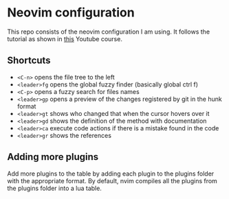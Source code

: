 # Neovim configuration

This repo consists of the neovim configuration I am using. It follows the tutorial as shown in [this](https://www.youtube.com/playlist?list=PLsz00TDipIffreIaUNk64KxTIkQaGguqn) Youtube course.

## Shortcuts

- `<C-n>` opens the file tree to the left
- `<leader>fg` opens the global fuzzy finder (basically global ctrl f)
- `<C-p>` opens a fuzzy search for files names
- `<leader>gp` opens a preview of the changes registered by git in the hunk format
- `<leader>gt` shows who changed that when the cursor hovers over it
- `<leader>gd` shows the definition of the method with documentation
- `<leader>ca` execute code actions if there is a mistake found in the code
- `<leader>gr` shows the references

## Adding more plugins

Add more plugins to the table by adding each plugin to the plugins folder with the appropriate format.
By default, nvim compiles all the plugins from the plugins folder into a lua table.
